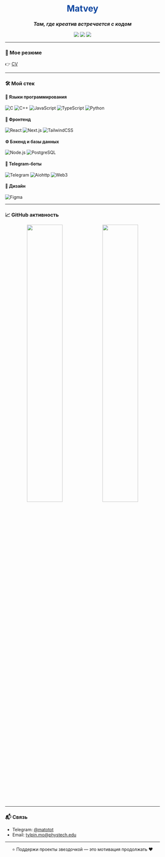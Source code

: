 <h1 align="center" style="color:#0d47a1;">Matvey</h1>
<h3 align="center"><i>Там, где креатив встречается с кодом</i></h3>

<p align="center">
  <img src="https://img.shields.io/badge/-Fullstack Developer-0d47a1?style=for-the-badge&logo=vercel&logoColor=white"/>
  <img src="https://img.shields.io/badge/-React/TS Lover-ff6f00?style=for-the-badge&logo=react&logoColor=white"/>
  <img src="https://img.shields.io/badge/-Telegram Bots-0d47a1?style=for-the-badge&logo=telegram&logoColor=white"/>
</p>

---

### 📄 Мое резюме
 
👉 [CV]([[https://github.com/TylpinMO/CV])

---

### 🛠️ Мой стек

#### 🧪 Языки программирования
![C](https://img.shields.io/badge/-C-0d47a1?logo=c&logoColor=white)
![C++](https://img.shields.io/badge/-C++-0d47a1?logo=c%2b%2b&logoColor=white)
![JavaScript](https://img.shields.io/badge/-JavaScript-ff6f00?logo=javascript&logoColor=white)
![TypeScript](https://img.shields.io/badge/-TypeScript-0d47a1?logo=typescript&logoColor=white)
![Python](https://img.shields.io/badge/-Python-0d47a1?logo=python&logoColor=white)

#### 🧩 Фронтенд
![React](https://img.shields.io/badge/-React-ff6f00?logo=react&logoColor=white)
![Next.js](https://img.shields.io/badge/-Next.js-000?logo=nextdotjs)
![TailwindCSS](https://img.shields.io/badge/-TailwindCSS-0d47a1?logo=tailwindcss&logoColor=white)

#### ⚙️ Бэкенд и базы данных
![Node.js](https://img.shields.io/badge/-Node.js-339933?logo=node.js&logoColor=white)
![PostgreSQL](https://img.shields.io/badge/-PostgreSQL-0d47a1?logo=postgresql&logoColor=white)

#### 🤖 Telegram-боты
![Telegram](https://img.shields.io/badge/-TelegramBots-ff6f00?logo=telegram&logoColor=white)
![Aiohttp](https://img.shields.io/badge/-Aiohttp-0d47a1?logo=python&logoColor=white)
![Web3](https://img.shields.io/badge/-web3.py-ff6f00?logo=web3&logoColor=white)

#### 🎨 Дизайн
![Figma](https://img.shields.io/badge/-Figma-ff6f00?logo=figma&logoColor=white)

---

### 📈 GitHub активность

<p align="center">
  <img src="https://github-readme-stats.vercel.app/api?username=TylpinMO&show_icons=true&theme=tokyonight&hide_title=true" width="48%"/>
  <img src="https://github-readme-stats.vercel.app/api/top-langs/?username=TylpinMO&layout=compact&theme=tokyonight" width="48%"/>
</p>

---

### 📬 Связь

- Telegram: [@matotot](https://t.me/matotot)
- Email: tylpin.mo@phystech.edu

---

<p align="center">
  ⭐ Поддержи проекты звездочкой — это мотивация продолжать ❤️
</p>

